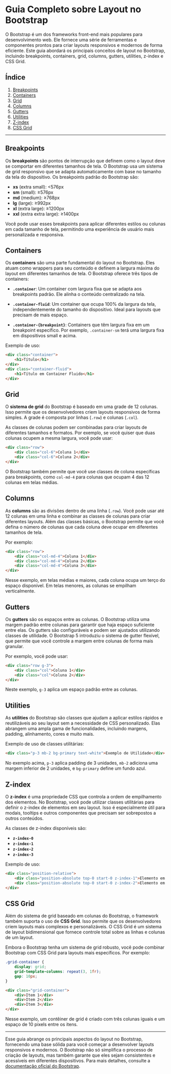 # Guia Completo sobre Layout no Bootstrap

O Bootstrap é um dos frameworks front-end mais populares para desenvolvimento web. Ele fornece uma série de ferramentas e componentes prontos para criar layouts responsivos e modernos de forma eficiente. Este guia abordará os principais conceitos de layout no Bootstrap, incluindo breakpoints, containers, grid, columns, gutters, utilities, z-index e CSS Grid.

## Índice

1. [Breakpoints](#breakpoints)
2. [Containers](#containers)
3. [Grid](#grid)
4. [Columns](#columns)
5. [Gutters](#gutters)
6. [Utilities](#utilities)
7. [Z-index](#z-index)
8. [CSS Grid](#css-grid)

---

## Breakpoints

Os **breakpoints** são pontos de interrupção que definem como o layout deve se comportar em diferentes tamanhos de tela. O Bootstrap usa um sistema de grid responsivo que se adapta automaticamente com base no tamanho da tela do dispositivo. Os breakpoints padrão do Bootstrap são:

- **xs** (extra small): <576px
- **sm** (small): ≥576px
- **md** (medium): ≥768px
- **lg** (large): ≥992px
- **xl** (extra large): ≥1200px
- **xxl** (extra extra large): ≥1400px

Você pode usar esses breakpoints para aplicar diferentes estilos ou colunas em cada tamanho de tela, permitindo uma experiência de usuário mais personalizada e responsiva.

## Containers

Os **containers** são uma parte fundamental do layout no Bootstrap. Eles atuam como wrappers para seu conteúdo e definem a largura máxima do layout em diferentes tamanhos de tela. O Bootstrap oferece três tipos de containers:

- **`.container`**: Um container com largura fixa que se adapta aos breakpoints padrão. Ele alinha o conteúdo centralizado na tela.

- **`.container-fluid`**: Um container que ocupa 100% da largura da tela, independentemente do tamanho do dispositivo. Ideal para layouts que precisam de mais espaço.

- **`.container-{breakpoint}`**: Containers que têm largura fixa em um breakpoint específico. Por exemplo, `.container-sm` terá uma largura fixa em dispositivos small e acima.

Exemplo de uso:

```html
<div class="container">
    <h1>Título</h1>
</div>
<div class="container-fluid">
    <h1>Título em Container Fluido</h1>
</div>
```

## Grid

O **sistema de grid** do Bootstrap é baseado em uma grade de 12 colunas. Isso permite que os desenvolvedores criem layouts responsivos de forma simples. A grade é composta por linhas (`.row`) e colunas (`.col`).

As classes de colunas podem ser combinadas para criar layouts de diferentes tamanhos e formatos. Por exemplo, se você quiser que duas colunas ocupem a mesma largura, você pode usar:

```html
<div class="row">
    <div class="col-6">Coluna 1</div>
    <div class="col-6">Coluna 2</div>
</div>
```

O Bootstrap também permite que você use classes de coluna específicas para breakpoints, como `col-md-4` para colunas que ocupam 4 das 12 colunas em telas médias.

## Columns

As **columns** são as divisões dentro de uma linha (`.row`). Você pode usar até 12 colunas em uma linha e combinar as classes de colunas para criar diferentes layouts. Além das classes básicas, o Bootstrap permite que você defina o número de colunas que cada coluna deve ocupar em diferentes tamanhos de tela.

Por exemplo:

```html
<div class="row">
    <div class="col-md-4">Coluna 1</div>
    <div class="col-md-4">Coluna 2</div>
    <div class="col-md-4">Coluna 3</div>
</div>
```

Nesse exemplo, em telas médias e maiores, cada coluna ocupa um terço do espaço disponível. Em telas menores, as colunas se empilham verticalmente.

## Gutters

Os **gutters** são os espaços entre as colunas. O Bootstrap utiliza uma margem padrão entre colunas para garantir que haja espaço suficiente entre elas. Os gutters são configuráveis e podem ser ajustados utilizando classes de utilidade. O Bootstrap 5 introduziu o sistema de gutter flexível, que permite que você controle a margem entre colunas de forma mais granular.

Por exemplo, você pode usar:

```html
<div class="row g-3">
    <div class="col">Coluna 1</div>
    <div class="col">Coluna 2</div>
</div>
```

Neste exemplo, `g-3` aplica um espaço padrão entre as colunas.

## Utilities

As **utilities** do Bootstrap são classes que ajudam a aplicar estilos rápidos e reutilizáveis ao seu layout sem a necessidade de CSS personalizado. Elas abrangem uma ampla gama de funcionalidades, incluindo margens, padding, alinhamento, cores e muito mais.

Exemplo de uso de classes utilitárias:

```html
<div class="p-3 mb-2 bg-primary text-white">Exemplo de Utilidade</div>
```

No exemplo acima, `p-3` aplica padding de 3 unidades, `mb-2` adiciona uma margem inferior de 2 unidades, e `bg-primary` define um fundo azul.

## Z-index

O **z-index** é uma propriedade CSS que controla a ordem de empilhamento dos elementos. No Bootstrap, você pode utilizar classes utilitárias para definir o z-index de elementos em seu layout. Isso é especialmente útil para modais, tooltips e outros componentes que precisam ser sobrepostos a outros conteúdos.

As classes de z-index disponíveis são:

- **`z-index-0`**
- **`z-index-1`**
- **`z-index-2`**
- **`z-index-3`**

Exemplo de uso:

```html
<div class="position-relative">
    <div class="position-absolute top-0 start-0 z-index-1">Elemento em baixo</div>
    <div class="position-absolute top-0 start-0 z-index-2">Elemento em cima</div>
</div>
```

## CSS Grid

Além do sistema de grid baseado em colunas do Bootstrap, o framework também suporta o uso de **CSS Grid**. Isso permite que os desenvolvedores criem layouts mais complexos e personalizáveis. O CSS Grid é um sistema de layout bidimensional que fornece controle total sobre as linhas e colunas de um layout.

Embora o Bootstrap tenha um sistema de grid robusto, você pode combinar Bootstrap com CSS Grid para layouts mais específicos. Por exemplo:

```css
.grid-container {
    display: grid;
    grid-template-columns: repeat(3, 1fr);
    gap: 10px;
}
```

```html
<div class="grid-container">
    <div>Item 1</div>
    <div>Item 2</div>
    <div>Item 3</div>
</div>
```

Nesse exemplo, um contêiner de grid é criado com três colunas iguais e um espaço de 10 pixels entre os itens.

---

Esse guia abrange os principais aspectos do layout no Bootstrap, fornecendo uma base sólida para você começar a desenvolver layouts responsivos e modernos. O Bootstrap não só simplifica o processo de criação de layouts, mas também garante que eles sejam consistentes e acessíveis em diferentes dispositivos. Para mais detalhes, consulte a [documentação oficial do Bootstrap](https://getbootstrap.com/docs/5.3/layout/grid/).
